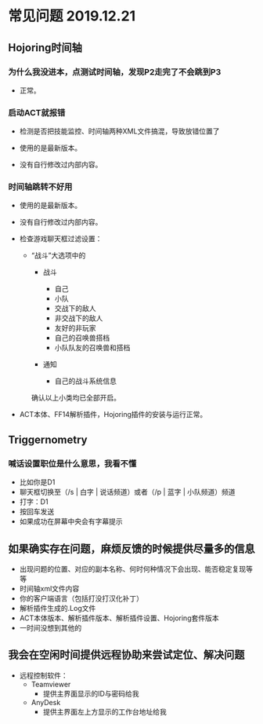 # 常见问题 2019.12.21

## Hojoring时间轴

### 为什么我没进本，点测试时间轴，发现P2走完了不会跳到P3

- 正常。

### 启动ACT就报错

- 检测是否把技能监控、时间轴两种XML文件搞混，导致放错位置了

- 使用的是最新版本。

- 没有自行修改过内部内容。

### 时间轴跳转不好用

- 使用的是最新版本。

- 没有自行修改过内部内容。

- 检查游戏聊天框过滤设置：

  - “战斗”大选项中的

    - 战斗
      - 自己
      - 小队
      - 交战下的敌人
      - 非交战下的敌人
      - 友好的非玩家
      - 自己的召唤兽搭档
      - 小队队友的召唤兽和搭档

    - 通知
      - 自己的战斗系统信息

    确认以上小类均已全部开启。

- ACT本体、FF14解析插件，Hojoring插件的安装与运行正常。

## Triggernometry

### 喊话设置职位是什么意思，我看不懂

- 比如你是D1
- 聊天框切换至（/s | 白字 | 说话频道）或者（/p | 蓝字 | 小队频道）频道
- 打字：D1
- 按回车发送
- 如果成功在屏幕中央会有字幕提示

## 如果确实存在问题，麻烦反馈的时候提供尽量多的信息

- 出现问题的位置、对应的副本名称、何时何种情况下会出现、能否稳定复现等等
- 时间轴xml文件内容
- 你的客户端语言（包括打没打汉化补丁）
- 解析插件生成的.Log文件
- ACT本体版本、解析插件版本、解析插件设置、Hojoring套件版本
- 一时间没想到其他的

## 我会在空闲时间提供远程协助来尝试定位、解决问题

- 远程控制软件：
  - Teamviewer
    - 提供主界面显示的ID与密码给我
  - AnyDesk
    - 提供主界面左上方显示的工作台地址给我
